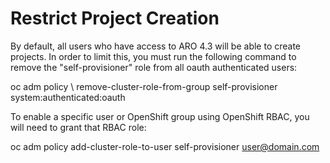 # Restrict Project Creation
 
By default, all users who have access to ARO 4.3 will be able to create projects.  In order to limit this, you must run the following command to remove the "self-provisioner" role from all oauth authenticated users:
 
oc adm policy \ remove-cluster-role-from-group self-provisioner system:authenticated:oauth
 
To enable a specific user or OpenShift group using OpenShift RBAC, you will need to grant that RBAC role:
 
oc adm policy add-cluster-role-to-user self-provisioner user@domain.com
